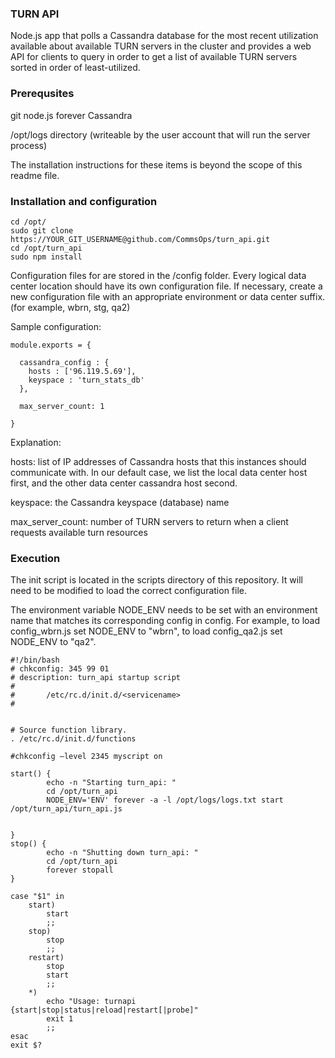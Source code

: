### TURN API

Node.js app that polls a Cassandra database for the most recent utilization available about available TURN servers in the cluster and provides a web API for clients to query in order to get a list of available TURN servers sorted in order of least-utilized. 

### Prerequsites

git
node.js
forever
Cassandra

/opt/logs directory (writeable by the user account that will run the server process)


The installation instructions for these items is beyond the scope of this readme file.



### Installation and configuration 


```
cd /opt/
sudo git clone https://YOUR_GIT_USERNAME@github.com/CommsOps/turn_api.git
cd /opt/turn_api
sudo npm install
```


Configuration files for are stored in the  /config folder. Every logical data center location should have its own configuration file.  If necessary, create a new configuration file with an appropriate environment or data center suffix. (for example, wbrn, stg, qa2)


Sample configuration:

```
module.exports = { 

  cassandra_config : {
    hosts : ['96.119.5.69'],
    keyspace : 'turn_stats_db'
  },
  
  max_server_count: 1

}
```

Explanation:

hosts:  list of IP addresses of Cassandra hosts that this instances should communicate with.  In our default case, we list the local data center host first, and the other data center cassandra host second.

keyspace:  the Cassandra keyspace (database) name

max_server_count:   number of TURN servers to return when a client requests available turn resources


### Execution

The init script is located in the scripts directory of this repository.  It will need to be modified to load the correct configuration file. 

The environment variable NODE_ENV needs to be set with an environment name that matches its corresponding config in config. For example, to load config_wbrn.js set NODE_ENV to "wbrn", to load config_qa2.js set NODE_ENV to "qa2".   




```
#!/bin/bash
# chkconfig: 345 99 01
# description: turn_api startup script
#
#       /etc/rc.d/init.d/<servicename>
#


# Source function library.
. /etc/rc.d/init.d/functions

#chkconfig –level 2345 myscript on

start() {
        echo -n "Starting turn_api: "
        cd /opt/turn_api
        NODE_ENV='ENV' forever -a -l /opt/logs/logs.txt start /opt/turn_api/turn_api.js


}
stop() {
        echo -n "Shutting down turn_api: "
        cd /opt/turn_api
        forever stopall
}

case "$1" in
    start)
        start
        ;;
    stop)
        stop
        ;;
    restart)
        stop
        start
        ;;
    *)
        echo "Usage: turnapi {start|stop|status|reload|restart[|probe]"
        exit 1
        ;;
esac
exit $?
```










